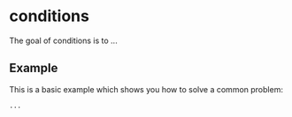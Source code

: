 # conditions

The goal of conditions is to ...

## Example

This is a basic example which shows you how to solve a common problem:

```R
...
```
